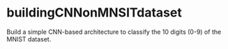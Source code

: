 # buildingCNNonMNSITdataset
Build a simple CNN-based architecture to classify the 10 digits (0-9) of the MNIST dataset.
